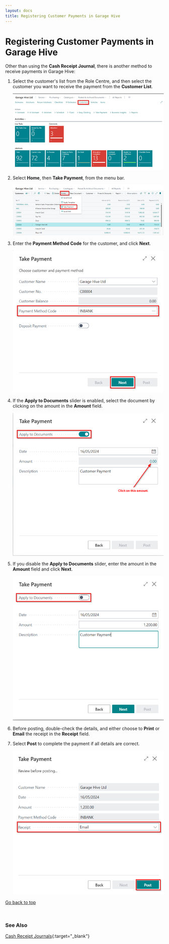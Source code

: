 ```yaml
---
layout: docs
title: Registering Customer Payments in Garage Hive
---
```


<a name="top"></a>

# Registering Customer Payments in Garage Hive
Other than using the **Cash Receipt Journal**, there is another method to receive payments in Garage Hive:
1. Select the customer's list from the Role Centre, and then select the customer you want to receive the payment from the **Customer List**.

   ![](media/garagehive-registering-customer-payments1.png)

2. Select **Home**, then **Take Payment**, from the menu bar.

   ![](media/garagehive-registering-customer-payments2.png)

3. Enter the **Payment Method Code** for the customer, and click **Next**.

   ![](media/garagehive-registering-customer-payments3.png)

4. If the **Apply to Documents** slider is enabled, select the document by clicking on the amount in the **Amount** field. 

   ![](media/garagehive-registering-customer-payments4.png)

5. If you disable the **Apply to Documents** slider, enter the amount in the **Amount** field and click **Next**.

   ![](media/garagehive-registering-customer-payments5.png)

6. Before posting, double-check the details, and either choose to **Print** or **Email** the receipt in the **Receipt** field.
7. Select **Post** to complete the payment if all details are correct.

   ![](media/garagehive-registering-customer-payments6.png)


[Go back to top](#top)

<br>

### See Also
[Cash Receipt Journals](garagehive-finance-cash-receipt-journal.html){:target="_blank"}